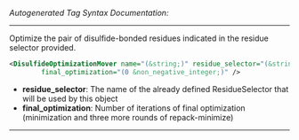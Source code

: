 <!-- THIS IS AN AUTOGENERATED FILE: Don't edit it directly, instead change the schema definition in the code itself. -->

_Autogenerated Tag Syntax Documentation:_

---
Optimize the pair of disulfide-bonded residues indicated in the residue selector provided.

```xml
<DisulfideOptimizationMover name="(&string;)" residue_selector="(&string;)"
        final_optimization="(0 &non_negative_integer;)" />
```

-   **residue_selector**: The name of the already defined ResidueSelector that will be used by this object
-   **final_optimization**: Number of iterations of final optimization (minimization and three more rounds of repack-minimize)

---
